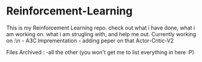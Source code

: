 # Reinforcement-Learning
This is my Reinforcement Learning repo. check out what i have done, what i am working on. what i am strugling with, and help me out.
Currently working on :\n
    - A3C Imprementation
    - adding peper on that Actor-Critic-V2
    
Files Archived :
    -all the other (you won't get me to list everything in here :P)
